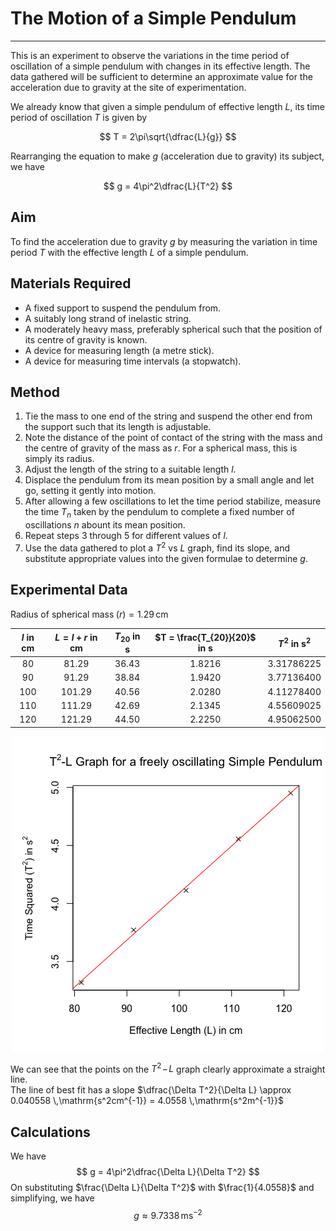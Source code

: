 # The Motion of a Simple Pendulum
---

This is an experiment to observe the variations in the time period of oscillation of a simple pendulum with changes in its effective length. The data gathered will be sufficient to determine an approximate value for the acceleration due to gravity at the site of experimentation.

We already know that given a simple pendulum of effective length $L$, its time period of oscillation $T$ is given by

$$ T = 2\pi\sqrt{\dfrac{L}{g}} $$

Rearranging the equation to make $g$ (acceleration due to gravity) its subject, we have

$$ g = 4\pi^2\dfrac{L}{T^2} $$

## Aim

To find the acceleration due to gravity $g$ by measuring the variation in time period $T$ with the effective length $L$ of a simple pendulum.

## Materials Required

* A fixed support to suspend the pendulum from.
* A suitably long strand of inelastic string.
* A moderately heavy mass, preferably spherical such that the position of its centre of gravity is known.
* A device for measuring length (a metre stick).
* A device for measuring time intervals (a stopwatch).

## Method

1. Tie the mass to one end of the string and suspend the other end from the support such that its length is adjustable.
2. Note the distance of the point of contact of the string with the mass and the centre of gravity of the mass as $r$. For a spherical mass, this is simply its radius.
3. Adjust the length of the string to a suitable length $l$.
4. Displace the pendulum from its mean position by a small angle and let go, setting it gently into motion.
5. After allowing a few oscillations to let the time period stabilize, measure the time $T_n$ taken by the pendulum to complete a fixed number of oscillations $n$ abount its mean position.
6. Repeat steps $3$ through $5$ for different values of $l$.
7. Use the data gathered to plot a $T^2$ vs $L$ graph, find its slope, and substitute appropriate values into the given formulae to determine $g$.

## Experimental Data

$\text{Radius of spherical mass}\;(r) = 1.29\,\mathrm{cm}$

<center>

| $l$ in $\mathrm{cm}$ | $L = l + r$ in $\mathrm{cm}$ | $T_{20}$ in $\mathrm{s}$ | $T = \frac{T_{20}}{20}$ in $\mathrm{s}$ | $T^2$ in $\mathrm{s^2}$ |
|:------------:|:----------------------:|:-----------------:|:------------------------------:|:----------------:|
| 80           | 81.29                  | 36.43             | 1.8216                         | 3.31786225       |
| 90           | 91.29                  | 38.84             | 1.9420                         | 3.77136400       |
| 100          | 101.29                 | 40.56             | 2.0280                         | 4.11278400       |
| 110          | 111.29                 | 42.69             | 2.1345                         | 4.55609025       |
| 120          | 121.29                 | 44.50             | 2.2250                         | 4.95062500       |

![$T^2$ vs $L$ Graph](pendulum.png)

</center>

We can see that the points on the $T^2\!-\!L$ graph clearly approximate a straight line.  
The line of best fit has a slope $\dfrac{\Delta T^2}{\Delta L} \approx 0.040558 \,\mathrm{s^2cm^{-1}} = 4.0558 \,\mathrm{s^2m^{-1}}$

## Calculations

We have 
$$ g = 4\pi^2\dfrac{\Delta L}{\Delta T^2} $$
On substituting $\frac{\Delta L}{\Delta T^2}$ with $\frac{1}{4.0558}$ and simplifying, we have
$$ g \approx 9.7338 \,\mathrm{ms^{-2}} $$